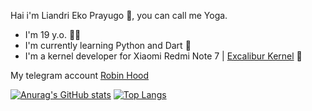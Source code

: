 Hai i'm Liandri Eko Prayugo 👋, you can call me Yoga.
- I'm 19 y.o. 🧑🏻
- I'm currently learning Python and Dart 📖
- I'm a kernel developer for Xiaomi Redmi Note 7 | [Excalibur Kernel](https://t.me/Excalibur_Kernel) 📱

My telegram account [Robin Hood](https://t.me/ExcaliburZx)

[![Anurag's GitHub stats](https://github-readme-stats.vercel.app/api?username=Yoga3911&theme=radical&show_icons=true)](https://github.com/anuraghazra/github-readme-stats)
[![Top Langs](https://github-readme-stats.vercel.app/api/top-langs/?username=Yoga3911&layout=compact&theme=radical)](https://github.com/anuraghazra/github-readme-stats)

